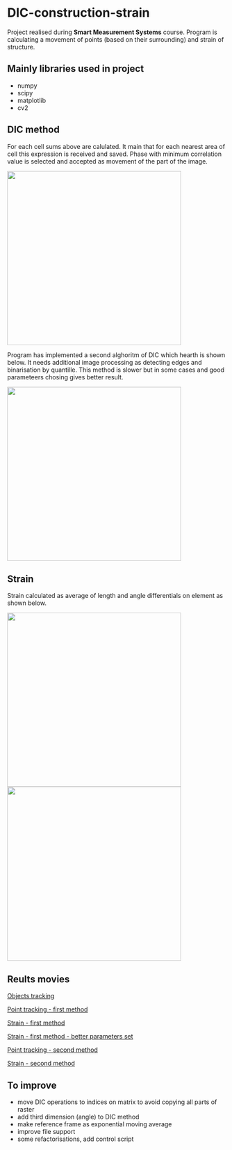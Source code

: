 # DIC-construction-strain
Project realised during **Smart Measurement Systems** course. Program is calculating a movement of points (based on their surrounding) and strain of structure. 

## Mainly libraries used in project

 - numpy
 - scipy
 - matplotlib
 - cv2 

## DIC method

For each cell sums above are calulated. It main that for each nearest area of cell this expression is received and saved. Phase with minimum correlation value is selected and accepted as movement of the part of the image.

<img src=https://github.com/Czesiek1701/DIC-construction-strain/assets/157902583/f11728b9-72b7-44ee-b02d-48172930614a width="400">

Program has implemented a second alghoritm of DIC which hearth is shown below. It needs additional image processing as detecting edges and binarisation by quantille. This method is slower but in some cases and good parameteers chosing gives better result.

<img src=https://github.com/Czesiek1701/DIC-construction-strain/assets/157902583/6a7c4d3b-b4a4-422e-af69-56a86be51be7 width="400">

## Strain

Strain calculated as average of length and angle differentials on element as shown below.

<img src=https://github.com/Czesiek1701/DIC-construction-strain/assets/157902583/6346570d-eb0a-4a91-9ac2-a734a5b366d3 width="400">
<br>
<img src=https://github.com/Czesiek1701/DIC-construction-strain/assets/157902583/d310f6c9-d95e-4765-818d-22ebc409e1c6 width="400">



## Reults movies

[Objects tracking](https://youtu.be/zrzBHMZAEoY)

[Point tracking - first method](https://youtu.be/cNXW701fKU4)

[Strain - first method](https://youtu.be/ym__KsELxck)

[Strain - first method - better parameters set](https://youtu.be/fdnSe3eTF5Q)

[Point tracking - second method](https://youtu.be/z-nL-ZFQ45M)

[Strain - second method](https://youtu.be/HkWQuloM_p4)


## To improve

 - move DIC operations to indices on matrix to avoid copying all parts of raster
 - add third dimension (angle) to DIC method
 - make reference frame as exponential moving average
 - improve file support
 - some refactorisations, add control script
